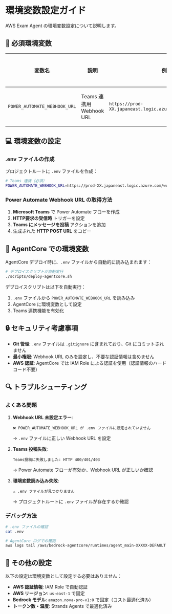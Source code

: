 # 環境変数設定ガイド

AWS Exam Agent の環境変数設定について説明します。

## 🔧 必須環境変数

| 変数名 | 説明 | 例 | 設定場所 |
|--------|------|----|----------|
| `POWER_AUTOMATE_WEBHOOK_URL` | Teams 連携用 Webhook URL | `https://prod-XX.japaneast.logic.azure.com/workflows/...` | .env ファイル |

## 💻 環境変数の設定

### .env ファイルの作成

プロジェクトルートに `.env` ファイルを作成：

```bash
# Teams 連携（必須）
POWER_AUTOMATE_WEBHOOK_URL=https://prod-XX.japaneast.logic.azure.com/workflows/YOUR-WORKFLOW-ID/triggers/manual/paths/invoke?api-version=2016-06-01&sp=%2Ftriggers%2Fmanual%2Frun&sv=1.0&sig=YOUR-SIGNATURE
```

### Power Automate Webhook URL の取得方法

1. **Microsoft Teams** で Power Automate フローを作成
2. **HTTP要求の受信時** トリガーを設定
3. **Teams にメッセージを投稿** アクションを追加
4. 生成された **HTTP POST URL** をコピー

## 🚀 AgentCore での環境変数

AgentCore デプロイ時に、`.env` ファイルから自動的に読み込まれます：

```bash
# デプロイスクリプトが自動実行
./scripts/deploy-agentcore.sh
```

デプロイスクリプトは以下を自動実行：
1. `.env` ファイルから `POWER_AUTOMATE_WEBHOOK_URL` を読み込み
2. AgentCore に環境変数として設定
3. Teams 連携機能を有効化

## 🔒 セキュリティ考慮事項

- **Git 管理**: `.env` ファイルは `.gitignore` に含まれており、Git にコミットされません
- **最小権限**: Webhook URL のみを設定し、不要な認証情報は含めません
- **AWS 認証**: AgentCore では IAM Role による認証を使用（認証情報のハードコード不要）

## 🔍 トラブルシューティング

### よくある問題

1. **Webhook URL 未設定エラー**:
   ```
   ❌ POWER_AUTOMATE_WEBHOOK_URL が .env ファイルに設定されていません
   ```
   → `.env` ファイルに正しい Webhook URL を設定

2. **Teams 投稿失敗**:
   ```
   Teams投稿に失敗しました: HTTP 400/401/403
   ```
   → Power Automate フローが有効か、Webhook URL が正しいか確認

3. **環境変数読み込み失敗**:
   ```
   ⚠️ .env ファイルが見つかりません
   ```
   → プロジェクトルートに `.env` ファイルが存在するか確認

### デバッグ方法

```bash
# .env ファイルの確認
cat .env

# AgentCore ログでの確認
aws logs tail /aws/bedrock-agentcore/runtimes/agent_main-XXXXX-DEFAULT --since 1h | grep -i teams
```

## 📝 その他の設定

以下の設定は環境変数として設定する必要はありません：

- **AWS 認証情報**: IAM Role で自動認証
- **AWS リージョン**: `us-east-1` で固定
- **Bedrock モデル**: `amazon.nova-pro-v1:0` で固定（コスト最適化済み）
- **トークン数・温度**: Strands Agents で最適化済み
